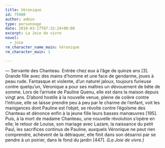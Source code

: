 ```yaml
---
title: Véronique
id: 75980
author: admin
type: personnage
date: 2010-03-17T07:32:24+00:00
excerpt: La Joie de vivre
novel:
  - joie
rm_character_name_main: Véronique
rm_character_main: 1

---
```

— Servante des Chanteau. Entrée chez eux à l&rsquo;âge de quinze ans [3]. Grande fille avec des mains d&rsquo;homme et une face de gendarme, joues à peau rude. Fantasque et violente, d&rsquo;un naturel jaloux, toujours furieuse contre quelqu&rsquo;un, Véronique a pour ses maîtres un dévouement de bête de somme. Lors de l&rsquo;arrivée de Pauline Quenu, elle est dans la maison depuis vingt ans. D&rsquo;abord hostile à la nouvelle venue, pleine de colère contre l&rsquo;intruse, elle se laisse prendre peu à peu par le charme de l&rsquo;enfant, voit les manigances dont Pauline est l&rsquo;objet, se révolte contre l&rsquo;égoïsme des Chanteau et dénonce enfin à la jeune fille leurs basses manœuvres [195]. Puis, à la mort de madame Chanteau, une nouvelle révolution s&rsquo;opère en elle; le retour de Louise, son mariage avec Lazare, la naissance du petit Paul, les sacrifices continus de Pauline, auxquels Véronique ne peut rien comprendre, achèvent de la détraquer, elle finit dans son désarroi par se pendre à un poirier, dans le fond du jardin [447]. _(La Joie de vivre.)_